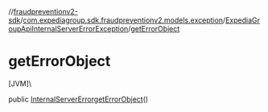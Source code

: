 //[fraudpreventionv2-sdk](../../../index.md)/[com.expediagroup.sdk.fraudpreventionv2.models.exception](../index.md)/[ExpediaGroupApiInternalServerErrorException](index.md)/[getErrorObject](get-error-object.md)

# getErrorObject

[JVM]\

public [InternalServerError](../../com.expediagroup.sdk.fraudpreventionv2.models/-internal-server-error/index.md)[getErrorObject](get-error-object.md)()
